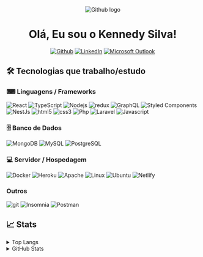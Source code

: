 <div align="center">
<img alt="Github logo"src="https://camo.githubusercontent.com/e15e75521862be103c834df436a8f9e075c945e5/68747470733a2f2f6d656469612e67697068792e636f6d2f6d656469612f6475334a336358797a686a3735494f6776412f67697068792e676966"/>

# Olá, Eu sou o Kennedy Silva!
<p>
<a href="https://github.com/kennedy-f" target="_blank"><img alt="Github" src="https://img.shields.io/badge/GitHub-%2312100E.svg?&style=for-the-badge&logo=Github&logoColor=white" /></a> 
<a href="https://www.linkedin.com/in/kennedy-ferreira-da-silva/" target="_blank"><img alt="LinkedIn" src="https://img.shields.io/badge/linkedin-%230077B5.svg?&style=for-the-badge&logo=linkedin&logoColor=white" /></a> 
<a href="mailto:kennedy2000silva@hotmail.com@hotmail.com" target="_blank"><img alt="Microsoft Outlook" src="https://img.shields.io/badge/Outlook-%230077B5.svg?&style=for-the-badge&logo=microsoft%20outlook&logoColor=white" /></a>
</p>

</div>

## 🛠 Tecnologias que trabalho/estudo

### ⌨ Linguagens / Frameworks
<p>
  <img alt="React" src="https://img.shields.io/badge/-React-45b8d8?style=flat-square&logo=react&logoColor=white" />
  <img alt="TypeScript" src="https://img.shields.io/badge/-TypeScript-007ACC?style=flat-square&logo=typescript&logoColor=white" />
  <img alt="Nodejs" src="https://img.shields.io/badge/-Nodejs-43853d?style=flat-square&logo=Node.js&logoColor=white" />
  <img alt="redux" src="https://img.shields.io/badge/-Redux-764ABC?style=flat-square&logo=redux&logoColor=white" />
  <img alt="GraphQL" src="https://img.shields.io/badge/-GraphQL-E10098?style=flat-square&logo=graphql&logoColor=white" />
  <img alt="Styled Components" src="https://img.shields.io/badge/-Styled_Components-db7092?style=flat-square&logo=styled-components&logoColor=white" />
  <img alt="NestJs" src="https://img.shields.io/badge/-NestJs-ea2845?style=flat-square&logo=nestjs&logoColor=white" />
  <img alt="html5" src="https://img.shields.io/badge/-HTML5-E34F26?style=flat-square&logo=html5&logoColor=white" />
  <img alt="css3" src="https://img.shields.io/badge/-CSS3-0076be?style=flat-square&logo=css3&logoColor=white" />
  <img alt="Php" src="https://img.shields.io/badge/-Php-0076be?style=flat-square&logo=Php&logoColor=white" />
  <img alt="Laravel" src="https://img.shields.io/badge/-Laravel-FF2D20?style=flat-square&logo=Laravel&logoColor=white" />
  <img alt="Javascript" src="https://img.shields.io/badge/-Javascript-F7DF1E?style=flat-square&logo=Javascript&logoColor=black" />
</p>


### 🗄 Banco de Dados
<p>
  <img alt="MongoDB" src="https://img.shields.io/badge/-MongoDB-13aa52?style=flat-square&logo=mongodb&logoColor=white" />
  <img alt="MySQL" src="https://img.shields.io/badge/-MySQL-1e4c67?style=flat-square&logo=MySQL&logoColor=white" />
  <img alt="PostgreSQL" src="https://img.shields.io/badge/-PostgreeSQL-1e4c67?style=flat-square&logo=PostgreSQL&logoColor=white" />
</p>

### 💻 Servidor / Hospedagem
<p>
  <img alt="Docker" src="https://img.shields.io/badge/-Docker-46a2f1?style=flat-square&logo=docker&logoColor=white" />
  <img alt="Heroku" src="https://img.shields.io/badge/-Heroku-430098?style=flat-square&logo=heroku&logoColor=white" />
  <img alt="Apache" src="https://img.shields.io/badge/-Apache-D22128?style=flat-square&logo=Apache&logoColor=white" />
  <img alt="Linux" src="https://img.shields.io/badge/-Linux-FCC624?style=flat-square&logo=Apache&logoColor=white" />
  <img alt="Ubuntu" src="https://img.shields.io/badge/-Ubuntu-E95420?style=flat-square&logo=Ubuntu&logoColor=white" />
  <img alt="Netlify" src="https://img.shields.io/badge/-Netlify-00C7B7?style=flat-square&logo=Netlify&logoColor=white" />
</p>


### Outros
<p>
  <img alt="git" src="https://img.shields.io/badge/-Git-F05032?style=flat-square&logo=git&logoColor=white" />
  <img alt="Insomnia" src="https://img.shields.io/badge/-Insomnia-5849BE?style=flat-square&logo=insomnia&logoColor=white" />
  <img alt="Postman" src="https://img.shields.io/badge/-Postman-FF6C37?style=flat-square&logo=Postman&logoColor=white" />
</p>


 




<!-- ## 📕 Tecnologias que estou estudando -->
## 📈 Stats
<details>
<summary> Top Langs </summary>

<div align="center"> 
<img src="https://github-readme-stats.vercel.app/api/top-langs/?username=kennedy-f&X&layout=compact" alt="Natan Meira Top Langs" />
</div>
</details>

<details>
<summary> GitHub Stats</summary>

<div align="center"> 
<img src="https://github-readme-stats.vercel.app/api?username=kennedy-f&show_icons=true" alt="Natan Meira Github Stats" />
</div>
</details>
